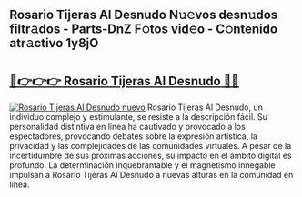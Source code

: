 ## Rosario Tijeras Al Desnudo N𝚞𝚎vos desn𝚞dos filtr𝚊dos - Parts-DnZ F𝚘tos vid𝚎o - C𝚘ntenido atr𝚊ctivo 1y8jO

# <h2><a href="http://mb4tutx.tromn.icu/?c=Rosario+Tijeras+Al+Desnudo">🔗👉👉👉 Rosario Tijeras Al Desnudo 🔗🔗</a></h2>

[![Rosario Tijeras Al Desnudo nuevo](https://i.imgur.com/pEAQMta.gif)](http://mb4tutx.tromn.icu/?c=Rosario+Tijeras+Al+Desnudo)
Rosario Tijeras Al Desnudo, un individuo complejo y estimulante, se resiste a la descripción fácil. Su personalidad distintiva en línea ha cautivado y provocado a los espectadores, provocando debates sobre la expresión artística, la privacidad y las complejidades de las comunidades virtuales. A pesar de la incertidumbre de sus próximas acciones, su impacto en el ámbito digital es profundo. La determinación inquebrantable y el magnetismo innegable impulsan a Rosario Tijeras Al Desnudo a nuevas alturas en la comunidad en línea.

